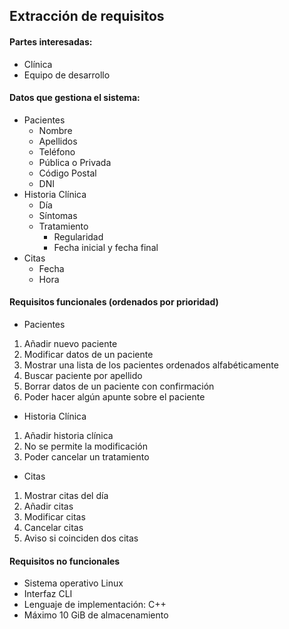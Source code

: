 ## Extracción de requisitos

#### Partes interesadas:
* Clínica
* Equipo de desarrollo

#### Datos que gestiona el sistema:
* Pacientes
  * Nombre
  * Apellidos
  * Teléfono
  * Pública o Privada
  * Código Postal
  * DNI
* Historia Clínica
  * Día
  * Síntomas
  * Tratamiento
    * Regularidad
    * Fecha inicial y fecha final
* Citas
  * Fecha
  * Hora

#### Requisitos funcionales (ordenados por prioridad)
* Pacientes
1. Añadir nuevo paciente
1. Modificar datos de un paciente
1. Mostrar una lista de los pacientes ordenados alfabéticamente
1. Buscar paciente por apellido
1. Borrar datos de un paciente con confirmación
1. Poder hacer algún apunte sobre el paciente
* Historia Clínica
1. Añadir historia clínica
1. No se permite la modificación
1. Poder cancelar un tratamiento
* Citas
1. Mostrar citas del día
1. Añadir citas
1. Modificar citas
1. Cancelar citas
1. Aviso si coinciden dos citas




#### Requisitos no funcionales
* Sistema operativo Linux
* Interfaz CLI
* Lenguaje de implementación: C++
* Máximo 10 GiB de almacenamiento













